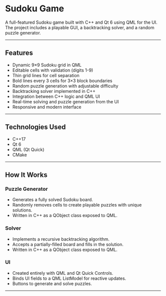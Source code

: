 # Sudoku Game

A full-featured Sudoku game built with C++ and Qt 6 using QML for the UI. The project includes a playable GUI, a backtracking solver, and a random puzzle generator.

---

## Features

- Dynamic 9×9 Sudoku grid in QML
- Editable cells with validation (digits 1-9)
- Thin grid lines for cell separation
- Bold lines every 3 cells for 3×3 block boundaries
- Random puzzle generation with adjustable difficulty
- Backtracking solver implemented in C++
- Integration between C++ logic and QML UI
- Real-time solving and puzzle generation from the UI
- Responsive and modern interface

---

## Technologies Used

- C++17
- Qt 6
- QML (Qt Quick)
- CMake

---

## How It Works

### Puzzle Generator

- Generates a fully solved Sudoku board.
- Randomly removes cells to create playable puzzles with unique solutions.
- Written in C++ as a QObject class exposed to QML.

### Solver

- Implements a recursive backtracking algorithm.
- Accepts a partially-filled board and fills in the solution.
- Written in C++ as a QObject class exposed to QML.

### UI

- Created entirely with QML and Qt Quick Controls.
- Binds UI fields to a QML ListModel for reactive updates.
- Buttons to generate and solve puzzles.

---
